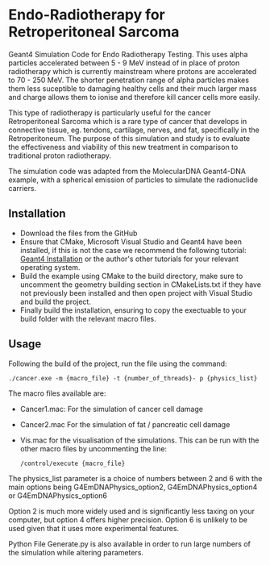 # Endo-Radiotherapy for Retroperitoneal Sarcoma

Geant4 Simulation Code for Endo Radiotherapy Testing. This uses alpha particles accelerated between 5 - 9 MeV instead of in place of proton radiotherapy which is currently mainstream where protons are accelerated to 70 - 250 MeV. The shorter penetration range of alpha particles makes them less suceptible to damaging healthy cells and their much larger mass and charge allows them to ionise and therefore kill cancer cells more easily. 

This type of radiotherapy is particularly useful for the cancer Retroperitoneal Sarcoma which is a rare type of cancer that develops in connective tissue, eg. tendons, cartilage, nerves, and fat, specifically in the Retroperitoneum. The purpose of this simulation and study is to evaluate the effectiveness and viability of this new treatment in comparison to traditional proton radiotherapy. 

The simulation code was adapted from the MolecularDNA Geant4-DNA example, with a spherical emission of particles to simulate the radionuclide carriers. 

## Installation
 
- Download the files from the GitHub
- Ensure that CMake, Microsoft Visual Studio and Geant4 have been installed, if this is not the case we recommend the following tutorial: [Geant4 Installation](https://youtu.be/GykiM1lPON4?si=QznL75Rlii4i8V60) or the author's other tutorials for your relevant operating system.
- Build the example using CMake to the build directory, make sure to uncomment the geometry building section in CMakeLists.txt if they have not previously been installed and then open project with Visual Studio and build the project.
- Finally build the installation, ensuring to copy the exectuable to your build folder with the relevant macro files.

## Usage

Following the build of the project, run the file using the command:

    ./cancer.exe -m {macro_file} -t {number_of_threads}- p {physics_list}

The macro files available are:
- Cancer1.mac: For the simulation of cancer cell damage
- Cancer2.mac For the simulation of fat / pancreatic cell damage
- Vis.mac for the visualisation of the simulations. This can be run with the other macro files by uncommenting the line:
  
      /control/execute {macro_file}

The physics_list parameter is a choice of numbers between 2 and 6 with the main options being G4EmDNAPhysics_option2, G4EmDNAPhysics_option4 or G4EmDNAPhysics_option6

Option 2 is much more widely used and is significantly less taxing on your computer, but option 4 offers higher precision. Option 6 is unlikely to be used given that it uses more experimental features. 

Python File Generate.py is also available in order to run large numbers of the simulation while altering parameters. 
